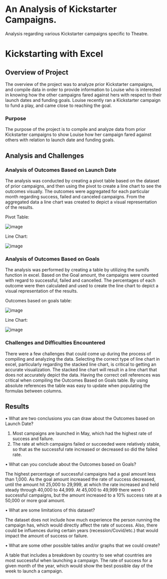 # An Analysis of Kickstarter Campaigns.
Analysis regarding various Kickstarter campaigns specific to Theatre. 

# Kickstarting with Excel

## Overview of Project

The overview of the project was to analyze prior Kickstarter campaigns, and compile data in order to provide information to Louise who is interested in knowing how the other campaigns fared against hers with respect to their launch dates and funding goals. Louise recently ran a Kickstarter campaign to fund a play, and came close to reaching the goal. 
 
### Purpose

The purpose of the project is to compile and analyze data from prior Kickstarter campaigns to show Louise how her campaign fared against others with relation to launch date and funding goals.

## Analysis and Challenges

### Analysis of Outcomes Based on Launch Date

The analysis was conducted by creating a pivot table based on the dataset of prior campaigns, and then using the pivot to create a line chart to see the outcomes visually. The outcomes were aggregated for each particular month regarding success, failed and canceled campaigns. From the aggregated data a line chart was created to depict a visual representation of the results.

Pivot Table:

![image](https://user-images.githubusercontent.com/118394620/204378962-792b7767-cb43-4f17-8188-ff67b7d95d44.png)

Line Chart:

![image](https://user-images.githubusercontent.com/118394620/204373635-07ad712f-6417-40dd-b015-3b5b5f25eaee.png)


### Analysis of Outcomes Based on Goals
The analysis was performed by creating a table by utilizing the sumifs function in excel. Based on the Goal amount, the campaigns were counted with regard to successful, failed and cancelled. The percentages of each outcome were then calculated and used to create the line chart to depict a visual representation of the results.

Outcomes based on goals table:

![image](https://user-images.githubusercontent.com/118394620/204381270-6ee3dd1c-cd2f-43ad-84bf-6bc5e3ead598.png)

Line Chart:

![image](https://user-images.githubusercontent.com/118394620/204376101-15b32f87-b284-4b54-aa68-8f88d3a2315f.png)

### Challenges and Difficulties Encountered

There were a few challenges that could come up during the process of compiling and analyzing the data. Selecting the correct type of line chart in excel, particularly regarding the stacked line chart, is critical to getting an accurate visualization. The stacked line chart will result in a line chart that does not accurately depict the data. Having the correct cell references was critical when compiling the Outcomes Based on Goals table. By using absolute references the table was easy to update when populating the formulas between columns.
 

## Results

•	What are two conclusions you can draw about the Outcomes based on Launch Date?

1.	Most campaigns are launched in May, which had the highest rate of success and failure.
2.	The rate at which campaigns failed or succeeded were relatively stable, so that as the successful rate increased or decreased so did the failed rate.

•	What can you conclude about the Outcomes based on Goals?

The highest percentage of successful campaigns had a goal amount less than 1,000. As the goal amount increased the rate of success decreased, until the amount hit 25,000 to 29,999, at which the rate increased and held steady through 40,000 to 44,999. At 45,000 to 49,999 there were 0 successful campaigns, but the amount increased to a 10% success rate at a 50,000 or more goal amount.

•	What are some limitations of this dataset?

The dataset does not include how much experience the person running the campaign has, which would directly affect the rate of success. Also, there could be influences during certain years (recession/Covid/etc.) that would impact the amount of success or failure.

•	What are some other possible tables and/or graphs that we could create?

A table that includes a breakdown by country to see what countries are most successful when launching a campaign. The rate of success for a given month of the year, which would show the best possible day of the week to launch a campaign.

